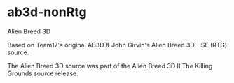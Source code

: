 # ab3d-nonRtg
Alien Breed 3D

Based on Team17's original AB3D & John Girvin's Alien Breed 3D - SE (RTG) source.

The Alien Breed 3D source was part of the Alien Breed 3D II The Killing Grounds source release.

